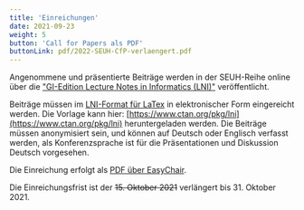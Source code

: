 ```yaml
---
title: 'Einreichungen'
date: 2021-09-23
weight: 5
button: 'Call for Papers als PDF'
buttonLink: pdf/2022-SEUH-CfP-verlaengert.pdf
---
```


Angenommene und präsentierte Beiträge werden in der SEUH-Reihe online über die ["GI-Edition Lecture Notes in Informatics (LNI)"](https://gi.de/service/publikationen/lni) veröffentlicht.

Beiträge müssen im [LNI-Format für LaTex](https://gi.de/lni) in elektronischer Form eingereicht werden. Die Vorlage kann hier: [https://www.ctan.org/pkg/lni](https://www.ctan.org/pkg/lni) heruntergeladen werden. Die Beiträge müssen anonymisiert sein, und können auf Deutsch oder Englisch verfasst werden, als Konferenzsprache ist für die Präsentationen und Diskussion Deutsch vorgesehen.

Die Einreichung erfolgt als [PDF über EasyChair](https://easychair.org/conferences/?conf=seuh2022).

Die Einreichungsfrist ist der ~~15.&nbsp;Oktober 2021~~
verlängert bis 31.&nbsp;Oktober 2021.
